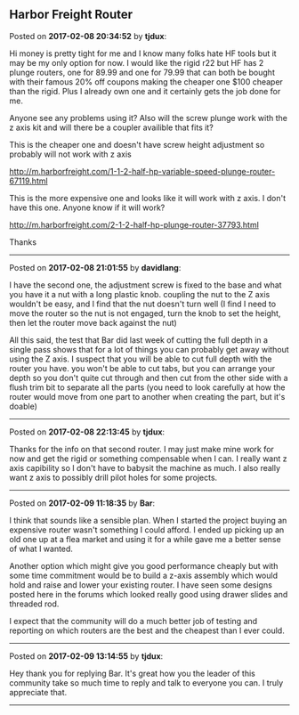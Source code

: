 ## Harbor Freight Router
Posted on **2017-02-08 20:34:52** by **tjdux**:

Hi money is pretty tight for me and I know many folks hate HF tools but it may be my only option for now.  I would like the rigid r22 but HF has 2 plunge routers, one for 89.99 and one for 79.99 that can both be bought with their famous 20% off coupons making the cheaper one $100 cheaper than the rigid.  Plus I already own one and it certainly gets the job done for me.



Anyone see any problems using it?  Also will the screw plunge work with the z axis kit and will there be a coupler availible that fits it?



This is the cheaper one and doesn't have screw height adjustment so probably will not work with z axis



http://m.harborfreight.com/1-1-2-half-hp-variable-speed-plunge-router-67119.html



This is the more expensive one and looks like it will work with z axis. I don't have this one. Anyone know if it will work?

http://m.harborfreight.com/2-1-2-half-hp-plunge-router-37793.html



Thanks

---

Posted on **2017-02-08 21:01:55** by **davidlang**:

I have the second one, the adjustment screw is fixed to the base and what you have it a nut with a long plastic knob. coupling the nut to the Z axis wouldn't be easy, and I find that the nut doesn't turn well (I find I need to move the router so the nut is not engaged, turn the knob to set the height, then let the router move back against the nut)



All this said, the test that Bar did last week of cutting the full depth in a single pass shows that for a lot of things you can probably get away without using the Z axis. I suspect that you will be able to cut full depth with the router you have. you won't be able to cut tabs, but you can arrange your depth so you don't quite cut through and then cut from the other side with a flush trim bit to separate all the parts (you need to look carefully at how the router would move from one part to another when creating the part, but it's doable)

---

Posted on **2017-02-08 22:13:45** by **tjdux**:

Thanks for the info on that second router.  I may just make mine work for now and get the rigid or something compensable when I can.  I really want z axis capibility so I don't have to babysit the machine as much.  I also really want z axis to possibly drill pilot holes for some projects.

---

Posted on **2017-02-09 11:18:35** by **Bar**:

I think that sounds like a sensible plan. When I started the project buying an expensive router wasn't something I could afford. I ended up picking up an old one up at a flea market and using it for a while gave me a better sense of what I wanted.  



Another option which might give you good performance cheaply but with some time commitment would be to build a z-axis assembly which would hold and raise and lower your existing router. I have seen some designs posted here in the forums which looked really good using drawer slides and threaded rod. 



I expect that the community will do a much better job of testing and reporting on which routers are the best and the cheapest than I ever could.

---

Posted on **2017-02-09 13:14:55** by **tjdux**:

Hey thank you for replying Bar.  It's great how you the leader of this community take so much time to reply and talk to everyone you can.  I truly appreciate that.

---

